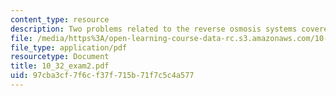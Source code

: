 ```yaml
---
content_type: resource
description: Two problems related to the reverse osmosis systems covered in class.
file: /media/https%3A/open-learning-course-data-rc.s3.amazonaws.com/10-32-separation-processes-spring-2005/97cba3cf7f6cf37f715b71f7c5c4a577_10_32_exam2.pdf
file_type: application/pdf
resourcetype: Document
title: 10_32_exam2.pdf
uid: 97cba3cf-7f6c-f37f-715b-71f7c5c4a577
---
```

